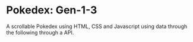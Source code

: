 # Pokedex: Gen-1-3
A scrollable Pokedex using HTML, CSS and Javascript using data through the following through a API.
